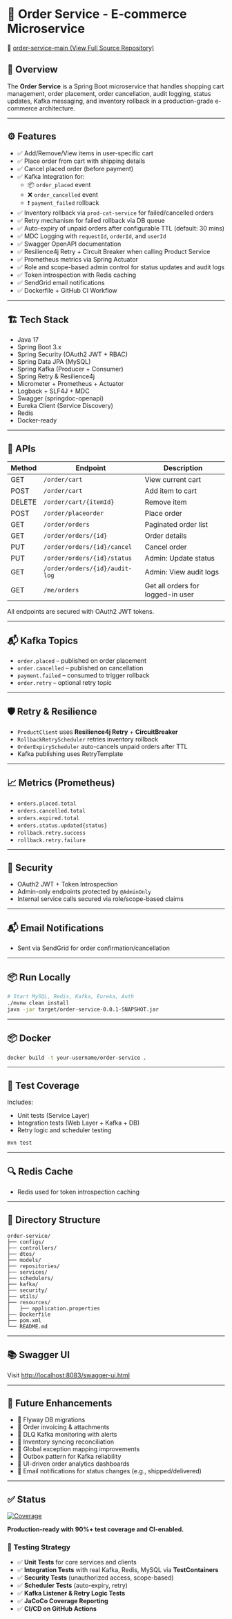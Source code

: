 # 🛒 Order Service - E-commerce Microservice

🔗 [order-service-main (View Full Source Repository)](https://github.com/Aayush20/order-service)


## 📌 Overview
The **Order Service** is a Spring Boot microservice that handles shopping cart management, order placement, order cancellation, audit logging, status updates, Kafka messaging, and inventory rollback in a production-grade e-commerce architecture.

---

## ⚙️ Features

- ✅ Add/Remove/View items in user-specific cart
- ✅ Place order from cart with shipping details
- ✅ Cancel placed order (before payment)
- ✅ Kafka Integration for:
  - 📦 `order_placed` event
  - ❌ `order_cancelled` event
  - ❗ `payment_failed` rollback
- ✅ Inventory rollback via `prod-cat-service` for failed/cancelled orders
- ✅ Retry mechanism for failed rollback via DB queue
- ✅ Auto-expiry of unpaid orders after configurable TTL (default: 30 mins)
- ✅ MDC Logging with `requestId`, `orderId`, and `userId`
- ✅ Swagger OpenAPI documentation
- ✅ Resilience4j Retry + Circuit Breaker when calling Product Service
- ✅ Prometheus metrics via Spring Actuator
- ✅ Role and scope-based admin control for status updates and audit logs
- ✅ Token introspection with Redis caching
- ✅ SendGrid email notifications
- ✅ Dockerfile + GitHub CI Workflow

---

## 🏗️ Tech Stack

- Java 17
- Spring Boot 3.x
- Spring Security (OAuth2 JWT + RBAC)
- Spring Data JPA (MySQL)
- Spring Kafka (Producer + Consumer)
- Spring Retry & Resilience4j
- Micrometer + Prometheus + Actuator
- Logback + SLF4J + MDC
- Swagger (springdoc-openapi)
- Eureka Client (Service Discovery)
- Redis
- Docker-ready

---

## 🧪 APIs

| Method | Endpoint | Description |
|--------|----------|-------------|
| GET    | `/order/cart` | View current cart |
| POST   | `/order/cart` | Add item to cart |
| DELETE | `/order/cart/{itemId}` | Remove item |
| POST   | `/order/placeorder` | Place order |
| GET    | `/order/orders` | Paginated order list |
| GET    | `/order/orders/{id}` | Order details |
| PUT    | `/order/orders/{id}/cancel` | Cancel order |
| PUT    | `/order/orders/{id}/status` | Admin: Update status |
| GET    | `/order/orders/{id}/audit-log` | Admin: View audit logs |
| GET    | `/me/orders` | Get all orders for logged-in user |

All endpoints are secured with OAuth2 JWT tokens.

---

## 📬 Kafka Topics

- `order.placed` – published on order placement
- `order.cancelled` – published on cancellation
- `payment.failed` – consumed to trigger rollback
- `order.retry` – optional retry topic

---

## 🛡️ Retry & Resilience

- `ProductClient` uses **Resilience4j Retry** + **CircuitBreaker**
- `RollbackRetryScheduler` retries inventory rollback
- `OrderExpiryScheduler` auto-cancels unpaid orders after TTL
- Kafka publishing uses RetryTemplate

---

## 📈 Metrics (Prometheus)

- `orders.placed.total`
- `orders.cancelled.total`
- `orders.expired.total`
- `orders.status.updated{status}`
- `rollback.retry.success`
- `rollback.retry.failure`

---

## 🔐 Security

- OAuth2 JWT + Token Introspection
- Admin-only endpoints protected by `@AdminOnly`
- Internal service calls secured via role/scope-based claims

---

## 📬 Email Notifications

- Sent via SendGrid for order confirmation/cancellation

---

## 📦 Run Locally

```bash
# Start MySQL, Redis, Kafka, Eureka, Auth
./mvnw clean install
java -jar target/order-service-0.0.1-SNAPSHOT.jar
```

---


## 📦 Docker

```bash
docker build -t your-username/order-service .
```

---

## 🧪 Test Coverage

Includes:
- Unit tests (Service Layer)
- Integration tests (Web Layer + Kafka + DB)
- Retry logic and scheduler testing

```bash
mvn test
```

---

## 🔍 Redis Cache

- Redis used for token introspection caching

---

## 📂 Directory Structure

```
order-service/
├── configs/
├── controllers/
├── dtos/
├── models/
├── repositories/
├── services/
├── schedulers/
├── kafka/
├── security/
├── utils/
├── resources/
│   ├── application.properties
├── Dockerfile
├── pom.xml
└── README.md
```

---

## 📚 Swagger UI

Visit [http://localhost:8083/swagger-ui.html](http://localhost:8083/swagger-ui.html)

---

## 🔮 Future Enhancements

- 🔧 Flyway DB migrations
- 🔧 Order invoicing & attachments
- 🔧 DLQ Kafka monitoring with alerts
- 🔧 Inventory syncing reconciliation
- 🔧 Global exception mapping improvements
- 🔧 Outbox pattern for Kafka reliability
- 🔧 UI-driven order analytics dashboards
- 🔧 Email notifications for status changes (e.g., shipped/delivered)

---

## ✅ Status

[![Coverage](https://img.shields.io/badge/coverage-xx%25-brightgreen)](./target/site/jacoco/index.html)

**Production-ready with 90%+ test coverage and CI-enabled.**

### 🧪 Testing Strategy

- ✅ **Unit Tests** for core services and clients
- ✅ **Integration Tests** with real Kafka, Redis, MySQL via **TestContainers**
- ✅ **Security Tests** (unauthorized access, scope-based)
- ✅ **Scheduler Tests** (auto-expiry, retry)
- ✅ **Kafka Listener & Retry Logic Tests**
- ✅ **JaCoCo Coverage Reporting**
- ✅ **CI/CD on GitHub Actions**
